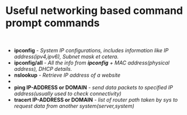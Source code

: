 <h1> Useful networking based command prompt commands</h1><br>

<ul>
  <li><b>ipconfig</b> - <i>System IP configurations, includes information like IP address(ipv4,ipv6), Subnet mask et cetera.</i></li>
  <li><b>ipconfig/all</b> - <i>All the info from <b>ipconfig</b> + MAC address(physical address), DHCP details.</i></li>
  <li><b>nslookup</b> - <i> Retrieve IP address of a website</i><li>
  <li><b>ping IP-ADDRESS or DOMAIN</b> - <i> send data packets to specified IP address(usually used to check connectivity)</i></li>
  <li><b>tracert IP-ADDRESS or DOMAIN</b> - <i> list of router path taken by sys to request data from another system(server,system)</i></li>
</ul>
